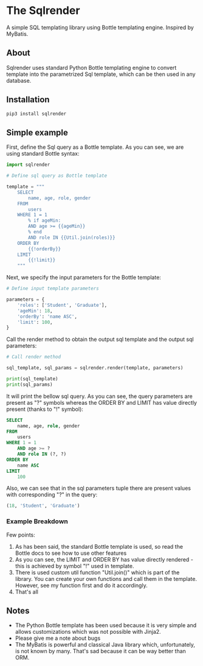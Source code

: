 # The Sqlrender

A simple SQL templating library using Bottle templating engine. Inspired by MyBatis.

## About

Sqlrender uses standard Python Bottle templating engine
to convert template into the parametrized Sql template, which can be then used in any database.

## Installation

```bash
pip3 install sqlrender
```

## Simple example

First, define the Sql query as a Bottle template. As you can see, we are using standard Bottle syntax:
```python
import sqlrender

# Define sql query as Bottle template

template = """
    SELECT 
        name, age, role, gender 
    FROM 
        users
    WHERE 1 = 1
        % if ageMin:
        AND age >= {{ageMin}}
        % end
        AND role IN {{Util.join(roles)}}
    ORDER BY
        {{!orderBy}}
    LIMIT
        {{!limit}}
    """
```
Next, we specify the input parameters for the Bottle template:

```python
# Define input template parameters

parameters = {
    'roles': ['Student', 'Graduate'],
    'ageMin': 18,
    'orderBy': 'name ASC',
    'limit': 100,
}
```
Call the render method to obtain the output sql template and the output sql parameters:
```python
# Call render method

sql_template, sql_params = sqlrender.render(template, parameters)

print(sql_template)
print(sql_params)
```
It will print the bellow sql query. As you can see, the query parameters are present as "?" symbols whereas the ORDER BY and LIMIT has value directly present (thanks to "!" symbol): 
```sql
SELECT 
    name, age, role, gender 
FROM 
    users
WHERE 1 = 1
    AND age >= ?
    AND role IN (?, ?)
ORDER BY
    name ASC
LIMIT
    100
```
Also, we can see that in the sql parameters tuple there are present values with corresponding "?" in the query: 
```sql
(18, 'Student', 'Graduate')
```
### Example Breakdown
Few points:
1. As has been said, the standard Bottle template is used, so read the Bottle docs to see how to use other features
2. As you can see, the LIMIT and ORDER BY has value directly rendered - this is achieved by symbol "!" used in template.
3. There is used custom util function "Util.join()" which is part of the library. You can create your own functions and call them in the template. However, see my function first and do it accordingly.
4. That's all

## Notes

- The Python Bottle template has been used because it is very simple and allows customizations which was not possible with Jinja2.
- Please give me a note about bugs
- The MyBatis is powerful and classical Java library which, unfortunately, is not known by many. That's sad because it can be way better than ORM. 